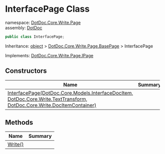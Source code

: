 ﻿# InterfacePage Class

namespace: [DotDoc\.Core\.Write\.Page](../DotDoc.Core.Write.Page.md)<br />
assembly: [DotDoc](../../DotDoc.md)



```csharp
public class InterfacePage;
```

Inheritance: [object](https://docs.microsoft.com/ja-jp/dotnet/api/System.Object) > [DotDoc\.Core\.Write\.Page\.BasePage](../../DotDoc/DotDoc.Core.Write.Page/BasePage.md) > InterfacePage

Implements: [DotDoc\.Core\.Write\.Page\.IPage](../../DotDoc/DotDoc.Core.Write.Page/IPage.md)

## Constructors

| Name | Summary |
|------|---------|
| [InterfacePage\(DotDoc\.Core\.Models\.InterfaceDocItem, DotDoc\.Core\.Write\.TextTransform, DotDoc\.Core\.Write\.DocItemContainer\)](./InterfacePage/$ctor.md) |  |

## Methods

| Name | Summary |
|------|---------|
| [Write\(\)](./InterfacePage/Write.md) |  |

